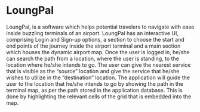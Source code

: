 # LoungPal
LoungPal, is a software which helps potential travelers to navigate with ease inside buzzling terminals of an airport. LoungPal has an interactive UI, comprising Login and Sign-up options, a section to choose the start and end points of the journey inside the airport terminal and a main section which houses the dynamic airport map. Once the user is logged in, he/she can search the path from a location, where the user is standing, to the location where he/she intends to go. The user can give the nearest service that is visible as the “source” location and give the service that he/she wishes to utilize in the “destination” location. The application will guide the user to the location that he/she intends to go by showing the path in the terminal map, as per the path stored in the application database. This is done by highlighting the relevant cells of the grid that is embedded into the map.
